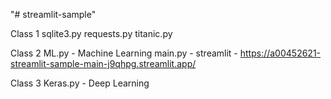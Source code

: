 "# streamlit-sample" 

Class 1
sqlite3.py
requests.py
titanic.py

Class 2
ML.py - Machine Learning 
main.py - streamlit - https://a00452621-streamlit-sample-main-j9qhpg.streamlit.app/ 

Class 3
Keras.py - Deep Learning
